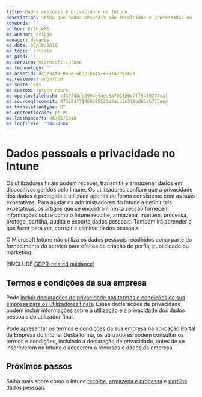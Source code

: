 ```yaml
---
title: Dados pessoais e privacidade no Intune
description: Saiba que dados pessoais são recolhidos e processados no Intune.
keywords: ''
author: ErikjeMS
ms.author: erikje
manager: dougeby
ms.date: 05/18/2018
ms.topic: article
ms.prod: ''
ms.service: microsoft-intune
ms.technology: ''
ms.assetid: dc5e9af9-8a3e-4b3c-ba49-e79142092e2e
ms.reviewer: angerobe
ms.suite: ems
ms.custom: intune-azure
ms.openlocfilehash: c433fd8dc8994b94ea8a7028b6c7ff94f0274caf
ms.sourcegitcommit: 07528df71460589522a2e1b3e5f9ed63eb773eea
ms.translationtype: HT
ms.contentlocale: pt-PT
ms.lasthandoff: 06/05/2018
ms.locfileid: "34474586"
---
```

# <a name="privacy-and-personal-data-in-intune"></a>Dados pessoais e privacidade no Intune

Os utilizadores finais podem receber, transmitir e armazenar dados em dispositivos geridos pelo Intune. Os utilizadores confiam que a privacidade dos dados é protegida e utilizada apenas de forma consistente com as suas expetativas. Para ajudar os administradores do Intune a definir tais expetativas, os artigos que se encontram nesta secção fornecem informações sobre como o Intune recolhe, armazena, mantém, processa, protege, partilha, audita e exporta dados pessoais. Também irá aprender o que fazer para ver, corrigir e eliminar dados pessoais.

O Microsoft Intune não utiliza os dados pessoais recolhidos como parte do fornecimento do serviço para efeitos de criação de perfis, publicidade ou marketing.

[!INCLUDE [GDPR-related guidance](./includes/gdpr-dsr-and-stp-note.md)]

## <a name="your-company-terms-and-conditions"></a>Termos e condições da sua empresa

Pode [incluir declarações de privacidade nos termos e condições da sua empresa para os utilizadores finais](company-portal-app.md). Essas declarações de privacidade podem incluir informações sobre a utilização e a privacidade dos dados pessoais do utilizador final.

Pode apresentar os termos e condições da sua empresa na aplicação Portal da Empresa do Intune. Desta forma, os utilizadores podem consultar os termos e condições, incluindo a declaração de privacidade, antes de se inscreverem no Intune e acederem a recursos e dados da empresa.

## <a name="next-steps"></a>Próximos passos

Saiba mais sobre como o Intune [recolhe](privacy-data-collect.md), [armazena e processa](privacy-data-store-process.md) e [partilha](privacy-data-secure-share.md) dados pessoais. 